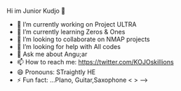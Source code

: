  Hi im Junior Kudjo 👋



- 🔭 I’m currently working on Project ULTRA
- 🌱 I’m currently learning Zeros & Ones
- 👯 I’m looking to collaborate on NMAP projects
- 🤔 I’m looking for help with All codes
- 💬 Ask me about Angu;ar 
- 📫 How to reach me: https://twitter.com/KOJOskillions
- 😄 Pronouns: STraightly HE
- ⚡ Fun fact: ...PIano, Guitar,Saxophone < >
-->
